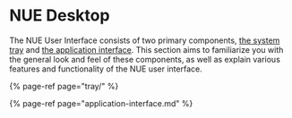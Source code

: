 # NUE Desktop

The NUE User Interface consists of two primary components, [the system tray](tray/) and [the application interface](application-interface.md). This section aims to familiarize you with the general look and feel of these components, as well as explain various features and functionality of the NUE user interface.

{% page-ref page="tray/" %}

{% page-ref page="application-interface.md" %}



